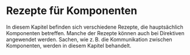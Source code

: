 # Rezepte für Komponenten

In diesem Kapitel befinden sich verschiedene Rezepte, die hauptsächlich Komponenten betreffen.
Manche der Rezepte können auch bei Direktiven angewendet werden.
Sachen, wie z. B. die Kommunikation zwischen Komponenten, werden in diesem Kapitel behandelt.

